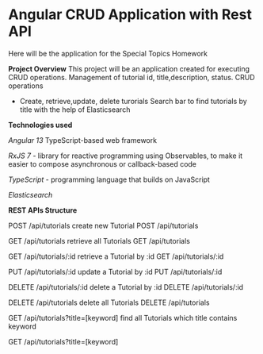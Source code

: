 # Angular CRUD Application with Rest API

Here will be the application for the Special Topics Homework

**Project Overview**
This project will be an application created for executing CRUD operations. 
Management of tutorial id, title,description, status.
CRUD operations
- Create, retrieve,update, delete turorials
Search bar to find tutorials by title with the help of Elasticsearch

**Technologies used**

*Angular 13* TypeScript-based web framework

*RxJS 7* - library for reactive programming using Observables, to make it easier to 
compose asynchronous or callback-based code

*TypeScript* - programming language that builds on JavaScript

*Elasticsearch*

**REST APIs Structure**

POST /api/tutorials create new Tutorial POST /api/tutorials

GET /api/tutorials retrieve all Tutorials GET /api/tutorials

GET /api/tutorials/:id retrieve a Tutorial by :id GET /api/tutorials/:id

PUT /api/tutorials/:id update a Tutorial by :id PUT /api/tutorials/:id

DELETE /api/tutorials/:id delete a Tutorial by :id DELETE /api/tutorials/:id

DELETE /api/tutorials delete all Tutorials DELETE /api/tutorials

GET /api/tutorials?title=[keyword] find all Tutorials which title contains keyword

GET /api/tutorials?title=[keyword]

